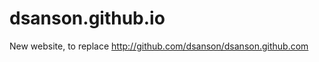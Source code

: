 dsanson.github.io
=================

New website, to replace <http://github.com/dsanson/dsanson.github.com>
